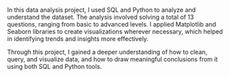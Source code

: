 In this data analysis project, I used SQL and Python to analyze and understand the dataset. The analysis involved solving a total of 13 questions, ranging from basic to advanced levels. I applied Matplotlib and Seaborn libraries to create visualizations wherever necessary, which helped in identifying trends and insights more effectively.

Through this project, I gained a deeper understanding of how to clean, query, and visualize data, and how to draw meaningful conclusions from it using both SQL and Python tools.
